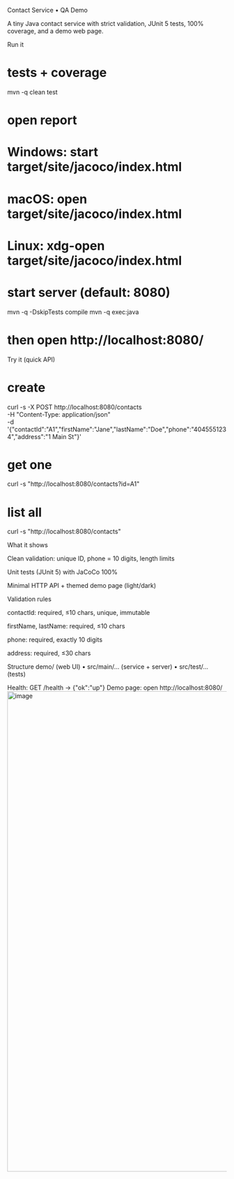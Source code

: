 Contact Service • QA Demo


A tiny Java contact service with strict validation, JUnit 5 tests, 100% coverage, and a demo web page.

Run it
# tests + coverage
mvn -q clean test
# open report
# Windows: start target/site/jacoco/index.html
# macOS:  open target/site/jacoco/index.html
# Linux:  xdg-open target/site/jacoco/index.html

# start server (default: 8080)
mvn -q -DskipTests compile
mvn -q exec:java
# then open http://localhost:8080/

Try it (quick API)
# create
curl -s -X POST http://localhost:8080/contacts \
 -H "Content-Type: application/json" \
 -d '{"contactId":"A1","firstName":"Jane","lastName":"Doe","phone":"4045551234","address":"1 Main St"}'

# get one
curl -s "http://localhost:8080/contacts?id=A1"

# list all
curl -s "http://localhost:8080/contacts"

What it shows

Clean validation: unique ID, phone = 10 digits, length limits

Unit tests (JUnit 5) with JaCoCo 100%

Minimal HTTP API + themed demo page (light/dark)

Validation rules

contactId: required, ≤10 chars, unique, immutable

firstName, lastName: required, ≤10 chars

phone: required, exactly 10 digits

address: required, ≤30 chars

Structure
demo/ (web UI)  •  src/main/... (service + server)  •  src/test/... (tests)


Health: GET /health → {"ok":"up"}
Demo page: open http://localhost:8080/
<img width="1405" height="1101" alt="image" src="https://github.com/user-attachments/assets/8166c305-0b22-4db0-8167-74227b9a7244" />
